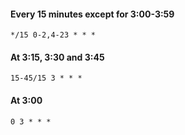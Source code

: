 #### Every 15 minutes except for 3:00-3:59
```
*/15 0-2,4-23 * * *
```
#### At 3:15, 3:30 and 3:45
```
15-45/15 3 * * *
```
#### At 3:00
```
0 3 * * *
```
